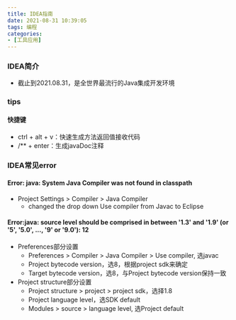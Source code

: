 ```yaml
---
title: IDEA指南
date: 2021-08-31 10:39:05
tags: 编程
categories:
- [工具应用]
---
```


### IDEA简介
* 截止到2021.08.31，是全世界最流行的Java集成开发环境

### tips
#### 快捷键
* ctrl + alt + v：快速生成方法返回值接收代码
* /** + enter：生成javaDoc注释

### IDEA常见error
#### Error: java: System Java Compiler was not found in classpath
* Project Settings > Compiler > Java Compiler 
    * changed the drop down Use compiler from Javac to Eclipse
  
#### Error:java: source level should be comprised in between '1.3' and '1.9' (or '5', '5.0', ..., '9' or '9.0'): 12
* Preferences部分设置
    * Preferences > Compiler > Java Compiler > Use compiler, 选javac
    * Project bytecode version，选8，根据project sdk来确定
    * Target bytecode version，选8，与Project bytecode version保持一致
* Project structure部分设置
    * Project structure > project > project sdk，选择1.8
    * Project language level，选SDK default
    * Modules > source > language level, 选Project default

